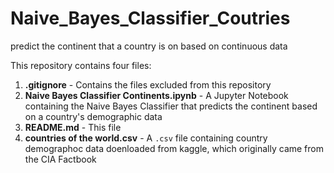 # Naive_Bayes_Classifier_Coutries
predict the continent that a country is on based on continuous data


This repository contains four files:

1) **.gitignore** - Contains the files excluded from this repository
2) **Naive Bayes Classifier Continents.ipynb** - A Jupyter Notebook containing the Naive Bayes Classifier that predicts the continent based on a country's demographic data
3) **README.md** - This file
4) **countries of the world.csv** - A `.csv` file containing country demographoc data doenloaded from kaggle, which originally came from the CIA Factbook

